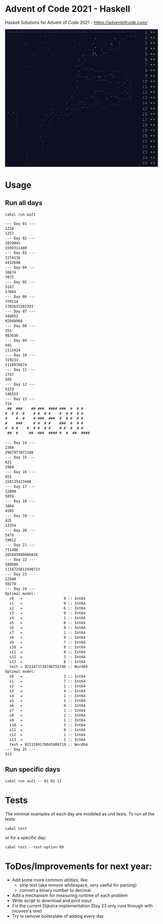 # Advent of Code 2021 - Haskell
Haskell Solutions for Advent of Code 2021 - https://adventofcode.com/

![screenshot](screenshot.png)

# Usage

## Run all days

```
cabal run ao21
```
```
--- Day 01 ---
1228
1257
--- Day 02 ---
2019945
1599311480
--- Day 03 ---
3374136
4432698
--- Day 04 ---
16674
7075
--- Day 05 ---
5167
17604
--- Day 06 ---
379114
1702631502303
--- Day 07 ---
340052
92948968
--- Day 08 ---
355
983030
--- Day 09 ---
591
1113424
--- Day 10 ---
319233
1118976874
--- Day 11 ---
1747
505
--- Day 12 ---
5333
146553
--- Day 13 ---
724
 ##  ###    ## ###  #### ###  #  # #
#  # #  #    # #  # #    #  # #  # #
#    #  #    # ###  ###  #  # #  # #
#    ###     # #  # #    ###  #  # #
#  # #    #  # #  # #    # #  #  # #
 ##  #     ##  ###  #### #  #  ##  ####

--- Day 14 ---
2360
2967977072188
--- Day 15 ---
621
2904
--- Day 16 ---
955
158135423448
--- Day 17 ---
12090
5059
--- Day 18 ---
3884
4595
--- Day 19 ---
425
13354
--- Day 20 ---
5479
19012
--- Day 21 ---
711480
265845890886828
--- Day 22 ---
580098
1134725012490723
--- Day 23 ---
22500
50270
--- Day 24 ---
Optimal model:
  s0   =                   9 :: Int64
  s1   =                   9 :: Int64
  s2   =                   6 :: Int64
  s3   =                   9 :: Int64
  s4   =                   1 :: Int64
  s5   =                   8 :: Int64
  s6   =                   9 :: Int64
  s7   =                   1 :: Int64
  s8   =                   9 :: Int64
  s9   =                   7 :: Int64
  s10  =                   9 :: Int64
  s11  =                   9 :: Int64
  s12  =                   3 :: Int64
  s13  =                   8 :: Int64
  test = 9223471728746755746 :: Word64
Optimal model:
  s0   =                   2 :: Int64
  s1   =                   7 :: Int64
  s2   =                   1 :: Int64
  s3   =                   4 :: Int64
  s4   =                   1 :: Int64
  s5   =                   1 :: Int64
  s6   =                   9 :: Int64
  s7   =                   1 :: Int64
  s8   =                   2 :: Int64
  s9   =                   1 :: Int64
  s10  =                   3 :: Int64
  s11  =                   9 :: Int64
  s12  =                   1 :: Int64
  s13  =                   1 :: Int64
  test = 9223399178045989719 :: Word64
--- Day 25 ---
513
```

## Run specific days
```
cabal run ao21 -- 01 02 12
```

# Tests

The minimal examples of each day are modeled as unit tests.
To run all the tests:

```
cabal test
```
or for a specific day:

```
cabal test --test-option 09
```

# ToDos/Improvements for next year:
- Add some more common utilities, like:
    - strip text (aka remove whitespace, very useful for parsing)
    - convert a binary number to decimal
- Add a mechanism for measuring runtime of each problem
- Write script to download and print input
- Fix the current Dijkstra implementation (Day 23 only runs through with nicuveo's one)
- Try to remove boilerplate of adding every day
